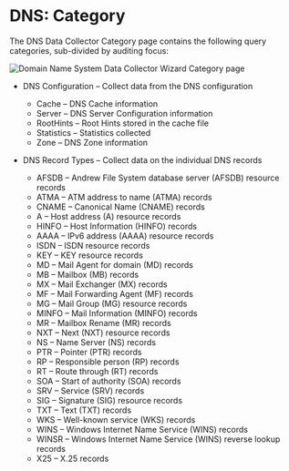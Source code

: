 # DNS: Category

The DNS Data Collector Category page contains the following query categories, sub-divided by
auditing focus:

![Domain Name System Data Collector Wizard Category page](/img/product_docs/accessanalyzer/12.0/admin/datacollector/dns/category.webp)

- DNS Configuration – Collect data from the DNS configuration

    - Cache – DNS Cache information
    - Server – DNS Server Configuration information
    - RootHints – Root Hints stored in the cache file
    - Statistics – Statistics collected
    - Zone – DNS Zone information

- DNS Record Types – Collect data on the individual DNS records

    - AFSDB – Andrew File System database server (AFSDB) resource records
    - ATMA – ATM address to name (ATMA) records
    - CNAME – Canonical Name (CNAME) records
    - A – Host address (A) resource records
    - HINFO – Host Information (HINFO) records
    - AAAA – IPv6 address (AAAA) resource records
    - ISDN – ISDN resource records
    - KEY – KEY resource records
    - MD – Mail Agent for domain (MD) records
    - MB – Mailbox (MB) records
    - MX – Mail Exchanger (MX) records
    - MF – Mail Forwarding Agent (MF) records
    - MG – Mail Group (MG) resource records
    - MINFO – Mail Information (MINFO) records
    - MR – Mailbox Rename (MR) records
    - NXT – Next (NXT) resource records
    - NS – Name Server (NS) records
    - PTR – Pointer (PTR) records
    - RP – Responsible person (RP) records
    - RT – Route through (RT) records
    - SOA – Start of authority (SOA) records
    - SRV – Service (SRV) records
    - SIG – Signature (SIG) resource records
    - TXT – Text (TXT) records
    - WKS – Well-known service (WKS) records
    - WINS – Windows Internet Name Service (WINS) records
    - WINSR – Windows Internet Name Service (WINS) reverse lookup records
    - X25 – X.25 records
